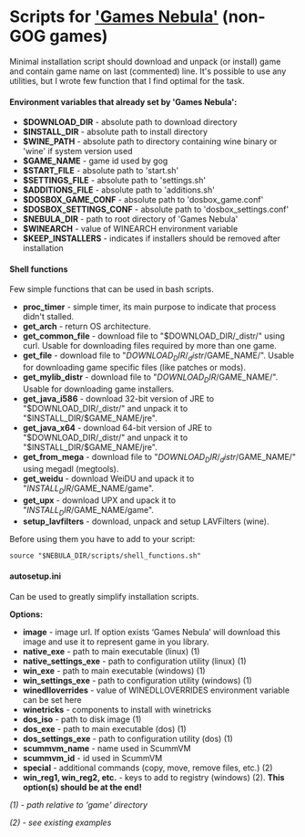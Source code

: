 # Scripts for ['Games Nebula'](https://github.com/yancharkin/games_nebula) (non-GOG games)

Minimal installation script should download and unpack (or install) game and contain game name on last (commented) line. It's possible to use any utilities, but I wrote few function that I find optimal for the task.

#### Environment variables that already set by 'Games Nebula':
- **$DOWNLOAD_DIR** - absolute path to download directory
- **$INSTALL_DIR** - absolute path to install directory
- **$WINE_PATH** - absolute path to directory containing wine binary or 'wine' if system version used
- **$GAME_NAME** - game id used by gog
- **$START_FILE** - absolute path to 'start.sh'
- **$SETTINGS_FILE** - absolute path to 'settings.sh'
- **$ADDITIONS_FILE** - absolute path to 'additions.sh'
- **$DOSBOX_GAME_CONF** - absolute path to 'dosbox_game.conf'
- **$DOSBOX_SETTINGS_CONF** - absolute path to 'dosbox_settings.conf'
- **$NEBULA_DIR** - path to root directory of 'Games Nebula'
- **$WINEARCH** - value of WINEARCH environment variable
- **$KEEP_INSTALLERS** - indicates if installers should be removed after installation

#### Shell functions
Few simple functions that can be used in bash scripts.

- **proc_timer** - simple timer, its main purpose to indicate that process didn't stalled.
- **get_arch** - return OS architecture.
- **get_common_file** - download file to "$DOWNLOAD_DIR/_distr/" using curl. Usable for downloading files required by more than one game.
- **get_file** - download file to "$DOWNLOAD_DIR/_distr/$GAME_NAME/". Usable for downloading game specific files (like patches or mods).
- **get_mylib_distr** - download file to "$DOWNLOAD_DIR/$GAME_NAME/". Usable for downloading game installers.
- **get_java_i586** - download 32-bit version of JRE to "$DOWNLOAD_DIR/_distr/" and unpack it to "$INSTALL_DIR/$GAME_NAME/jre".
- **get_java_x64** - download 64-bit version of JRE to "$DOWNLOAD_DIR/_distr/" and unpack it to "$INSTALL_DIR/$GAME_NAME/jre".
- **get_from_mega** - download file to "$DOWNLOAD_DIR/_distr/$GAME_NAME/" using megadl (megtools).
- **get_weidu** - download WeiDU and upack it to "$INSTALL_DIR/$GAME_NAME/game".
- **get_upx** - download UPX and upack it to "$INSTALL_DIR/$GAME_NAME/game".
- **setup_lavfilters** - download, unpack and setup LAVFilters (wine).

Before using them you have to add to your script:

    source "$NEBULA_DIR/scripts/shell_functions.sh"

#### autosetup.ini

Can be used to greatly simplify installation scripts.

**Options:**

- **image** - image url. If option exists ‘Games Nebula’ will download this image and use it to represent game in you library.
- **native_exe** - path to main executable (linux) (1)
- **native_settings_exe** - path to configuration utility (linux) (1)
- **win_exe** - path to main executable (windows) (1)
- **win_settings_exe** - path to configuration utility (windows) (1)
- **winedlloverrides** - value of WINEDLLOVERRIDES environment variable can be set here
- **winetricks** - components to install with winetricks
- **dos_iso** - path to disk image (1)
- **dos_exe** - path to main executable (dos) (1)
- **dos_settings_exe** - path to configuration utility (dos) (1)
- **scummvm_name** - name used in ScummVM
- **scummvm_id** - id used in ScummVM
- **special** - additional commands (copy, move, remove files, etc.) (2)
- **win_reg1, win_reg2, etc.** - keys to add to registry (windows) (2). **This option(s) should be at the end!**

*(1) - path relative to 'game' directory*

*(2) - see existing examples*

